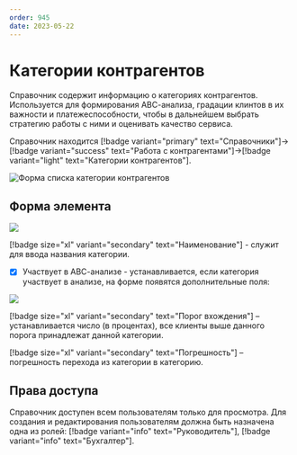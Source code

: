 ```yaml
---
order: 945
date: 2023-05-22
---
```

# Категории контрагентов

Справочник содержит информацию о категориях контрагентов. Используется для формирования АВС-анализа, градации клинтов в их важности и платежеспособности, чтобы в дальнейшем выбрать стратегию работы с ними и оценивать качество сервиса.

Справочник находится [!badge variant="primary" text="Справочники"]->[!badge variant="success" text="Работа с контрагентами"]->[!badge variant="light" text="Категории контрагентов"].


![Форма списка категории контрагентов](/images/Форма_списка_категории_КА.jpg)


## Форма элемента

![](/images/Форма_элемента_категории_КА.jpg)


[!badge size="xl" variant="secondary" text="Наименование"] - служит для ввода названия категории.

- [x] Участвует в АВС-анализе - устанавливается, если категория участвует в анализе, на форме появятся дополнительные поля:

![](/images/Форма_элемента_категории_КА_2.jpg)

[!badge size="xl" variant="secondary" text="Порог вхождения"] – устанавливается число (в процентах), все клиенты выше данного порога принадлежат данной категории.

[!badge size="xl" variant="secondary" text="Погрешность"] – погрешность перехода из категории в категорию.

## Права доступа

Справочник доступен всем пользователям только для просмотра. Для создания и редактирования пользователям должна быть назначена одна из ролей: [!badge variant="info" text="Руководитель"], [!badge variant="info" text="Бухгалтер"].
